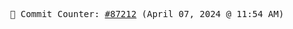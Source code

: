 <p align="center">
    <samp>
        📮 Commit Counter: <a href="https://github.com/Javascript-void0/Javascript-void0/commits/main">#87212</a> (April 07, 2024 @ 11:54 AM)
    </samp>
</p>